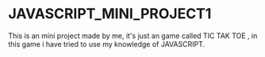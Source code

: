# JAVASCRIPT_MINI_PROJECT1
This is an mini project made by me, it's just an game called TIC TAK TOE , in this game i have tried to use my knowledge of JAVASCRIPT.
